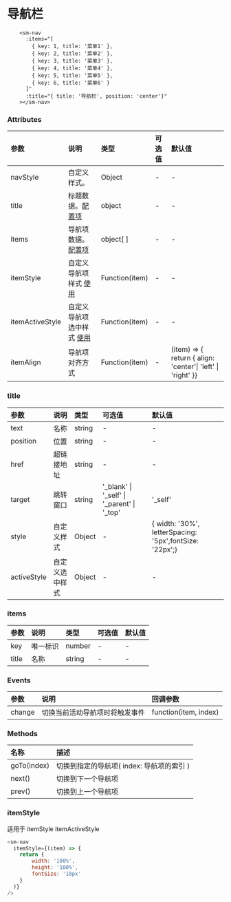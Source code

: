 # 导航栏

```vue
    <sm-nav
      :items="[
        { key: 1, title: '菜单1' },
        { key: 2, title: '菜单2' },
        { key: 3, title: '菜单3' },
        { key: 4, title: '菜单4' },
        { key: 5, title: '菜单5' },
        { key: 6, title: '菜单6' }
      ]"
      :title="{ title: '导航栏', position: 'center'}"
    ></sm-nav>
```

### Attributes

| 参数              | 说明                                                   | 类型              | 可选值    | 默认值   |
| :---------------- | :----------------------------------------------------- | :--------------- | :-------- | :---------------------------------------------------------- |
| navStyle           | 自定义样式。                                           | Object           | -         | -                                                           |
| title             | 标题数据。<a href="#title">配置项</a>                  | object           | -         | -                                                           |
| items          | 导航项数据。<a href="#navItems">配置项</a>                | object[ ]        | -         | -                                                           |
| itemStyle         | 自定义导航项样式 <a href="#itemstyle">使用</a>       | Function(item)   | -         | -                                                           |
| itemActiveStyle   | 自定义导航项选中样式 <a href="#itemstyle">使用</a>   | Function(item)   | -         | -                                                           |
| itemAlign         | 导航项对齐方式                                         | Function(item)   | -         | (item) => { return { align: 'center'\| 'left' \| 'right' }}        |

### title

| 参数                | 说明                  | 类型          | 可选值                                        | 默认值                                    |
| :----------------   | :-------------------  | :----------- | :------------------------------------------  | :------------------------------------------------------ |
| text                | 名称                  | string       | -                                             | -                                                       |
| position            | 位置                  | string       | -                                             | -                                                       |
| href                | 超链接地址            | string       | -                                              | -                                                       |
| target              | 跳转窗口              | string       | '\_blank' \| '\_self' \| '\_parent' \| '\_top' | '\_self'                                                |
| style               | 自定义样式            | Object       | -                                              | { width: '30%', letterSpacing: '5px',fontSize: '22px';}    |
| activeStyle         | 自定义选中样式        | Object       | -                                              | -                                                       |


### items

| 参数                | 说明                                                 | 类型            | 可选值      | 默认值       |
| :----------------   | :--------------------------------------------------- | :-------------- | :--------- | :--------    |
| key                 | 唯一标识                                             | number          | -           |  -           |
| title               | 名称                                                 | string          | -           | -            |

### Events

| 参数   | 说明                           | 回调参数                 |
| :----- | :----------------------------- | :---------------------- |
| change | 切换当前活动导航项时将触发事件  | function(item, index)    |

### Methods

| 名称          | 描述                                                |
| :------------ | :-------------------------------------------------- |
| goTo(index)   | 切换到指定的导航项( index: 导航项的索引 )            |
| next()        | 切换到下一个导航项                                   |
| prev()        | 切换到上一个导航项                                   |

### itemStyle
适用于 itemStyle itemActiveStyle

```js
<sm-nav
  itemStyle={(item) => {
    return {
        width: '100%',
        height: '100%',
        fontSize: '18px'
    }
  )}
/>
```